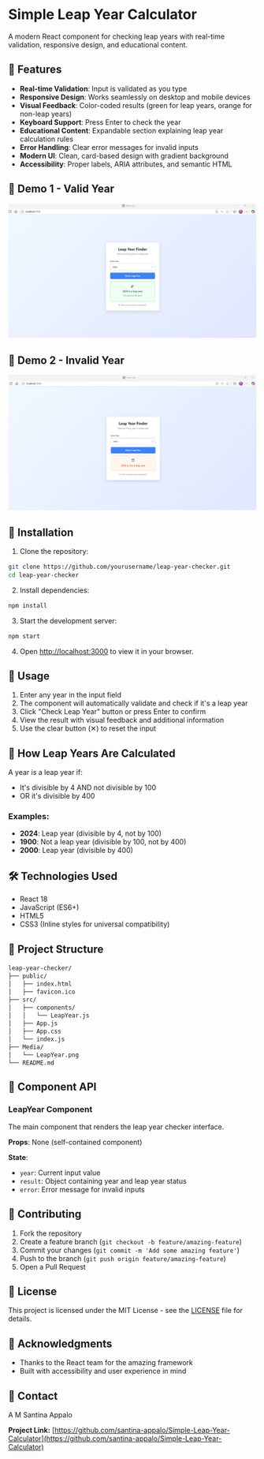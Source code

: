 # Simple Leap Year Calculator

A modern React component for checking leap years with real-time validation, responsive design, and educational content.

## 🎯 Features

- **Real-time Validation**: Input is validated as you type
- **Responsive Design**: Works seamlessly on desktop and mobile devices
- **Visual Feedback**: Color-coded results (green for leap years, orange for non-leap years)
- **Keyboard Support**: Press Enter to check the year
- **Educational Content**: Expandable section explaining leap year calculation rules
- **Error Handling**: Clear error messages for invalid inputs
- **Modern UI**: Clean, card-based design with gradient background
- **Accessibility**: Proper labels, ARIA attributes, and semantic HTML

## 📸 Demo 1 - Valid Year

![Leap Year Checker Demo](./Media/LeapYear.png)

## 📸 Demo 2 - Invalid Year

![Leap Year Checker Demo](./Media/NotLeapYear.png)

## 🚀 Installation

1. Clone the repository:
```bash
git clone https://github.com/yourusername/leap-year-checker.git
cd leap-year-checker
```

2. Install dependencies:
```bash
npm install
```

3. Start the development server:
```bash
npm start
```

4. Open [http://localhost:3000](http://localhost:3000) to view it in your browser.

## 📖 Usage

1. Enter any year in the input field
2. The component will automatically validate and check if it's a leap year
3. Click "Check Leap Year" button or press Enter to confirm
4. View the result with visual feedback and additional information
5. Use the clear button (✕) to reset the input

## 🧮 How Leap Years Are Calculated

A year is a leap year if:
- It's divisible by 4 AND not divisible by 100
- OR it's divisible by 400

### Examples:
- **2024**: Leap year (divisible by 4, not by 100)
- **1900**: Not a leap year (divisible by 100, not by 400)
- **2000**: Leap year (divisible by 400)

## 🛠️ Technologies Used

- React 18
- JavaScript (ES6+)
- HTML5
- CSS3 (Inline styles for universal compatibility)

## 📁 Project Structure

```
leap-year-checker/
├── public/
│   ├── index.html
│   ├── favicon.ico
├── src/
│   ├── components/
│   │   └── LeapYear.js
│   ├── App.js
│   ├── App.css
│   └── index.js
├── Media/
│   └── LeapYear.png
└── README.md
```

## 🔧 Component API

### LeapYear Component

The main component that renders the leap year checker interface.

**Props**: None (self-contained component)

**State**:
- `year`: Current input value
- `result`: Object containing year and leap year status
- `error`: Error message for invalid inputs

## 🤝 Contributing

1. Fork the repository
2. Create a feature branch (`git checkout -b feature/amazing-feature`)
3. Commit your changes (`git commit -m 'Add some amazing feature'`)
4. Push to the branch (`git push origin feature/amazing-feature`)
5. Open a Pull Request

## 📝 License

This project is licensed under the MIT License - see the [LICENSE](LICENSE) file for details.

## 🙏 Acknowledgments

- Thanks to the React team for the amazing framework
- Built with accessibility and user experience in mind

## 📧 Contact

A M Santina Appalo

**Project Link:** [https://github.com/santina-appalo/Simple-Leap-Year-Calculator](https://github.com/santina-appalo/Simple-Leap-Year-Calculator)
